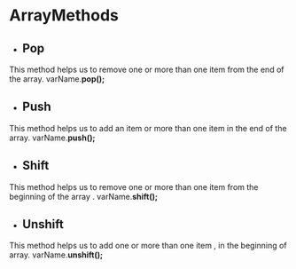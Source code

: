 # ArrayMethods

- ## Pop
This method helps us to remove one or more than one item from the end of the array.
varName.**pop();**

- ## Push
This method helps us to add an item or more than one item in the end of the array.
varName.**push();**

- ## Shift
This method helps us to remove one or more than one item from the beginning of the array .
varName.**shift();**

- ## Unshift
This method helps us to add one or more than one item , in the beginning of array.
varName.**unshift();**
